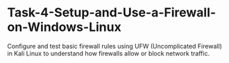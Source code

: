 # Task-4-Setup-and-Use-a-Firewall-on-Windows-Linux
Configure and test basic firewall rules using UFW (Uncomplicated Firewall) in Kali Linux to understand how firewalls allow or block network traffic.
